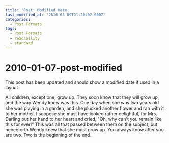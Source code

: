 ```yaml
---
title: 'Post: Modified Date'
last_modified_at: '2016-03-09T21:20:02.000Z'
categories:
  - Post Formats
tags:
  - Post Formats
  - readability
  - standard
---
```


# 2010-01-07-post-modified

This post has been updated and should show a modified date if used in a layout.

All children, except one, grow up. They soon know that they will grow up, and the way Wendy knew was this. One day when she was two years old she was playing in a garden, and she plucked another flower and ran with it to her mother. I suppose she must have looked rather delightful, for Mrs. Darling put her hand to her heart and cried, "Oh, why can't you remain like this for ever!" This was all that passed between them on the subject, but henceforth Wendy knew that she must grow up. You always know after you are two. Two is the beginning of the end.

